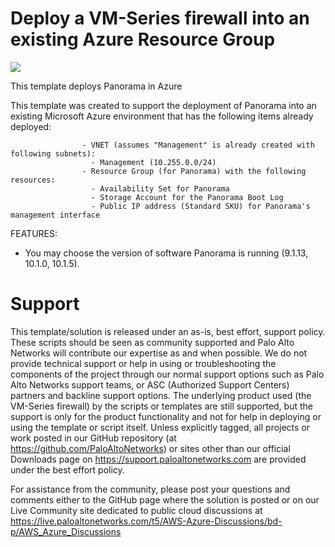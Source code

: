 # Deploy a VM-Series firewall into an existing Azure Resource Group

[<img src="https://aka.ms/deploytoazurebutton"/>](https://portal.azure.com/#create/Microsoft.Template/uri/https%3A%2F%2Fraw.githubusercontent.com%2Fpaloaltonetworks%2Freferencearchitectures%2Fmaster%2FAzure-Panorama%2FAzureDeploy.json)

This template deploys Panorama in Azure


This template was created to support the deployment of Panorama into an existing Microsoft Azure environment that has the following items already deployed:

                    - VNET (assumes "Management" is already created with following subnets):
                      - Management (10.255.0.0/24)
                    - Resource Group (for Panorama) with the following resources:
                      - Availability Set for Panorama
                      - Storage Account for the Panorama Boot Log
                      - Public IP address (Standard SKU) for Panorama's management interface
                    
            
FEATURES:
- You may choose the version of software Panorama is running (9.1.13, 10.1.0, 10.1.5).

# Support

This template/solution is released under an as-is, best effort, support policy. These scripts should be seen as community supported and Palo Alto Networks will contribute our expertise as and when possible. We do not provide technical support or help in using or troubleshooting the components of the project through our normal support options such as Palo Alto Networks support teams, or ASC (Authorized Support Centers) partners and backline support options. The underlying product used (the VM-Series firewall) by the scripts or templates are still supported, but the support is only for the product functionality and not for help in deploying or using the template or script itself. Unless explicitly tagged, all projects or work posted in our GitHub repository (at https://github.com/PaloAltoNetworks) or sites other than our official Downloads page on https://support.paloaltonetworks.com are provided under the best effort policy.

For assistance from the community, please post your questions and comments either to the GitHub page where the solution is posted or on our Live Community site dedicated to public cloud discussions at https://live.paloaltonetworks.com/t5/AWS-Azure-Discussions/bd-p/AWS_Azure_Discussions
